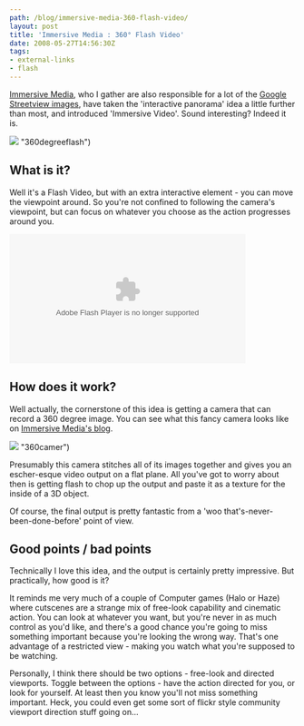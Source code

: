 ```yaml
---
path: /blog/immersive-media-360-flash-video/
layout: post
title: 'Immersive Media : 360° Flash Video'
date: 2008-05-27T14:56:30Z
tags:
- external-links
- flash
---
```


[Immersive Media](http://www.immersivemedia.com/), who I gather are also responsible for a lot of the [Google Streetview images](http://maps.google.com/maps?cbp=1,604.9510351572545,,0,4.667259779493725&cbll=41.359305,-81.598362&ll=41.359305,-81.598362&layer=c), have taken the 'interactive panorama' idea a little further than most, and introduced 'Immersive Video'. Sound interesting? Indeed it is.

![](/content/images/2008/05/360degreeflash.jpg) "360degreeflash")

## What is it?

Well it's a Flash Video, but with an extra interactive element - you can move the viewpoint around. So you're not confined to following the camera's viewpoint, but can focus on whatever you choose as the action progresses around you.

<object classid="clsid:d27cdb6e-ae6d-11cf-96b8-444553540000" width="416" height="228" codebase="http://download.macromedia.com/pub/shockwave/cabs/flash/swflash.cab#version=6,0,40,0"><param name="src" value="http://demos.immersivemedia.com/fvdemo_1/data/SphericalFlashDemos/SphericalAmongGiants/imcflash.swf" /><embed type="application/x-shockwave-flash" width="416" height="228" src="http://demos.immersivemedia.com/fvdemo_1/data/SphericalFlashDemos/SphericalAmongGiants/imcflash.swf"></embed></object>
## How does it work?

Well actually, the cornerstone of this idea is getting a camera that can record a 360 degree image. You can see what this fancy camera looks like on [Immersive Media's blog](http://www.immersivemedia.com/blog/).

![](/content/images/2008/05/360camer.jpg) "360camer")

Presumably this camera stitches all of its images together and gives you an escher-esque video output on a flat plane. All you've got to worry about then is getting flash to chop up the output and paste it as a texture for the inside of a 3D object.

Of course, the final output is pretty fantastic from a 'woo that's-never-been-done-before' point of view.

## Good points / bad points

Technically I love this idea, and the output is certainly pretty impressive. But practically, how good is it?

It reminds me very much of a couple of Computer games (Halo or Haze) where cutscenes are a strange mix of free-look capability and cinematic action. You can look at whatever you want, but you're never in as much control as you'd like, and there's a good chance you're going to miss something important because you're looking the wrong way. That's one advantage of a restricted view - making you watch what you're supposed to be watching.

Personally, I think there should be two options - free-look and directed viewports. Toggle between the options - have the action directed for you, or look for yourself. At least then you know you'll not miss something important. Heck, you could even get some sort of flickr style community viewport direction stuff going on...